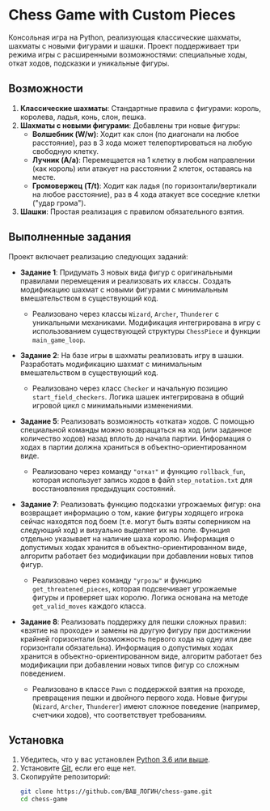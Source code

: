 # Chess Game with Custom Pieces

Консольная игра на Python, реализующая классические шахматы, шахматы с новыми фигурами и шашки. Проект поддерживает три режима игры с расширенными возможностями: специальные ходы, откат ходов, подсказки и уникальные фигуры.

## Возможности
1. **Классические шахматы**: Стандартные правила с фигурами: король, королева, ладья, конь, слон, пешка.
2. **Шахматы с новыми фигурами**: Добавлены три новые фигуры:
   - **Волшебник (W/w)**: Ходит как слон (по диагонали на любое расстояние), раз в 3 хода может телепортироваться на любую свободную клетку.
   - **Лучник (A/a)**: Перемещается на 1 клетку в любом направлении (как король) или атакует на расстоянии 2 клеток, оставаясь на месте.
   - **Громовержец (T/t)**: Ходит как ладья (по горизонтали/вертикали на любое расстояние), раз в 4 хода атакует все соседние клетки ("удар грома").
3. **Шашки**: Простая реализация с правилом обязательного взятия.

## Выполненные задания
Проект включает реализацию следующих заданий:

- **Задание 1**: Придумать 3 новых вида фигур с оригинальными правилами перемещения и реализовать их классы. Создать модификацию шахмат с новыми фигурами с минимальным вмешательством в существующий код.
  - Реализовано через классы `Wizard`, `Archer`, `Thunderer` с уникальными механиками. Модификация интегрирована в игру с использованием существующей структуры `ChessPiece` и функции `main_game_loop`.

- **Задание 2**: На базе игры в шахматы реализовать игру в шашки. Разработать модификацию шахмат с минимальным вмешательством в существующий код.
  - Реализовано через класс `Checker` и начальную позицию `start_field_checkers`. Логика шашек интегрирована в общий игровой цикл с минимальными изменениями.

- **Задание 5**: Реализовать возможность «отката» ходов. С помощью специальной команды можно возвращаться на ход (или заданное количество ходов) назад вплоть до начала партии. Информация о ходах в партии должна храниться в объектно-ориентированном виде.
  - Реализовано через команду `"откат"` и функцию `rollback_fun`, которая использует запись ходов в файл `step_notation.txt` для восстановления предыдущих состояний.

- **Задание 7**: Реализовать функцию подсказки угрожаемых фигур: она возвращает информацию о том, какие фигуры ходящего игрока сейчас находятся под боем (т.е. могут быть взяты соперником на следующий ход) и визуально выделяет их на поле. Функция отдельно указывает на наличие шаха королю. Информация о допустимых ходах хранится в объектно-ориентированном виде, алгоритм работает без модификации при добавлении новых типов фигур.
  - Реализовано через команду `"угрозы"` и функцию `get_threatened_pieces`, которая подсвечивает угрожаемые фигуры и проверяет шах королю. Логика основана на методе `get_valid_moves` каждого класса.

- **Задание 8**: Реализовать поддержку для пешки сложных правил: «взятие на проходе» и замены на другую фигуру при достижении крайней горизонтали (возможность первого хода на одну или две горизонтали обязательна). Информация о допустимых ходах хранится в объектно-ориентированном виде, алгоритм работает без модификации при добавлении новых типов фигур со сложным поведением.
  - Реализовано в классе `Pawn` с поддержкой взятия на проходе, превращения пешки и двойного первого хода. Новые фигуры (`Wizard`, `Archer`, `Thunderer`) имеют сложное поведение (например, счетчики ходов), что соответствует требованиям.

## Установка
1. Убедитесь, что у вас установлен [Python 3.6 или выше](https://www.python.org/downloads/).
2. Установите [Git](https://git-scm.com/downloads), если его еще нет.
3. Скопируйте репозиторий:
   ```bash
   git clone https://github.com/ВАШ_ЛОГИН/chess-game.git
   cd chess-game
